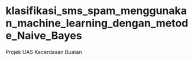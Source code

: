 # klasifikasi_sms_spam_menggunakan_machine_learning_dengan_metode_Naive_Bayes
Projek UAS Kecerdasan Buatan
